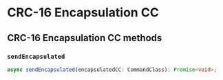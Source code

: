# CRC-16 Encapsulation CC

## CRC-16 Encapsulation CC methods

### `sendEncapsulated`

```ts
async sendEncapsulated(encapsulatedCC: CommandClass): Promise<void>;
```
